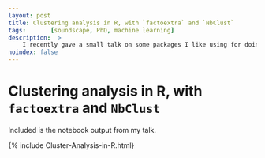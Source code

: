 ```yaml
---
layout: post
title: Clustering analysis in R, with `factoextra` and `NbClust`
tags:       [soundscape, PhD, machine learning]
description:  >
    I recently gave a small talk on some packages I like using for doing clustering analysis in R. Here's a brief introduction to some features of factoextra and NbClust
noindex: false
---
```


# Clustering analysis in R, with `factoextra` and `NbClust`

Included is the notebook output from my talk.

{% include Cluster-Analysis-in-R.html}

